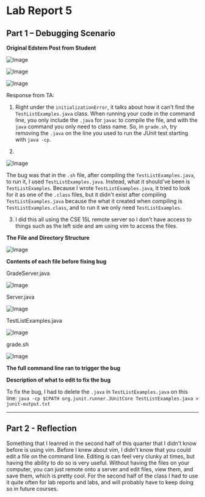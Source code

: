 # Lab Report 5

## Part 1 – Debugging Scenario

**Original Edstem Post from Student**

![Image](chrome_1EGoYhCfI6.png)

![Image](chrome_Ai4eYpU29n.png)

![Image](chrome_qDn1r8RHvk.png)

Response from TA:

1. Right under the `initializationError`, it talks about how it can't find the `TestListExamples.java` class. When running your code in the command line, you only include the `.java` for `javac` to compile the file, and with the `java` command you only need to class name. So, in `grade.sh`, try removing the `.java` on the line you used to run the JUnit test starting with `java -cp`.


2.

![Image](runningfixed.png)

The bug was that in the `.sh` file, after compiling the `TestListExamples.java`, to run it, I used `TestListExamples.java`. Instead, what it should've been is `TestListExamples`. Because I wrote `TestListExamples.java`, it tried to look for it as one of the `.class` files, but it didn't exist after compiling `TestListExamples.java` because the what it created when compiling is `TestListExamples.class`, and to run it we only need `TestListExamples`.

3. I did this all using the CSE 15L remote server so I don't have access to things such as the left side and am using vim to access the files.

**The File and Directory Structure**

![Image](lab5directorystructure.png)

**Contents of each file before fixing bug**

GradeServer.java

![Image](gradeserver.png)

Server.java

![Image](server.png)

TestListExamples.java

![Image](testlistexamples.png)

grade.sh

![Image](gradesh.png)

**The full command line ran to trigger the bug**

**Description of what to edit to fix the bug**

To fix the bug, I had to delete the `.java` in `TestListExamples.java` on this line: `java -cp $CPATH org.junit.runner.JUnitCore TestListExamples.java > junit-output.txt` 

---

## Part 2 - Reflection
Something that I leanred in the second half of this quarter that I didn't know before is using vim. Before I knew about vim, I didn't know that you could edit a file on the command line. Editing is can feel very clunky at times, but having the ability to do so is very useful. Without having the files on your computer, you can just remote onto a server and edit files, view them, and save them, which is pretty cool. For the second half of the class I had to use it quite often for lab reports and labs, and will probably have to keep doing so in future courses.
